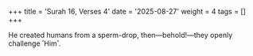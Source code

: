 +++
title = 'Surah 16, Verses 4'
date = '2025-08-27'
weight = 4
tags = []
+++

He created humans from a sperm-drop, then—behold!—they openly challenge ˹Him˺.